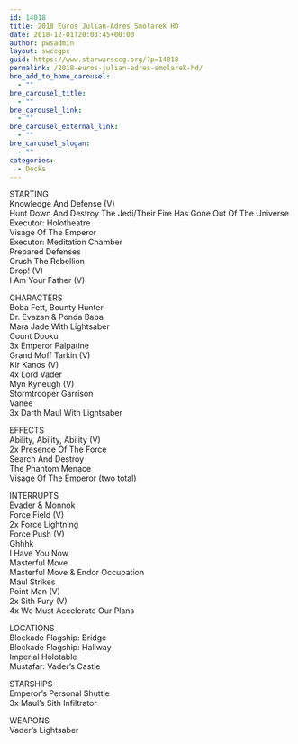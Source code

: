 ```yaml
---
id: 14018
title: 2018 Euros Julian-Adres Smolarek HD
date: 2018-12-01T20:03:45+00:00
author: pwsadmin
layout: swccgpc
guid: https://www.starwarsccg.org/?p=14018
permalink: /2018-euros-julian-adres-smolarek-hd/
bre_add_to_home_carousel:
  - ""
bre_carousel_title:
  - ""
bre_carousel_link:
  - ""
bre_carousel_external_link:
  - ""
bre_carousel_slogan:
  - ""
categories:
  - Decks
---
```

STARTING  
Knowledge And Defense (V)  
Hunt Down And Destroy The Jedi/Their Fire Has Gone Out Of The Universe  
Executor: Holotheatre  
Visage Of The Emperor  
Executor: Meditation Chamber  
Prepared Defenses  
Crush The Rebellion  
Drop! (V)  
I Am Your Father (V)

CHARACTERS  
Boba Fett, Bounty Hunter  
Dr. Evazan & Ponda Baba  
Mara Jade With Lightsaber  
Count Dooku  
3x Emperor Palpatine  
Grand Moff Tarkin (V)  
Kir Kanos (V)  
4x Lord Vader  
Myn Kyneugh (V)  
Stormtrooper Garrison  
Vanee  
3x Darth Maul With Lightsaber

EFFECTS  
Ability, Ability, Ability (V)  
2x Presence Of The Force  
Search And Destroy  
The Phantom Menace  
Visage Of The Emperor (two total)

INTERRUPTS  
Evader & Monnok  
Force Field (V)  
2x Force Lightning  
Force Push (V)  
Ghhhk  
I Have You Now  
Masterful Move  
Masterful Move & Endor Occupation  
Maul Strikes  
Point Man (V)  
2x Sith Fury (V)  
4x We Must Accelerate Our Plans

LOCATIONS  
Blockade Flagship: Bridge  
Blockade Flagship: Hallway  
Imperial Holotable  
Mustafar: Vader&#8217;s Castle

STARSHIPS  
Emperor&#8217;s Personal Shuttle  
3x Maul&#8217;s Sith Infiltrator

WEAPONS  
Vader&#8217;s Lightsaber